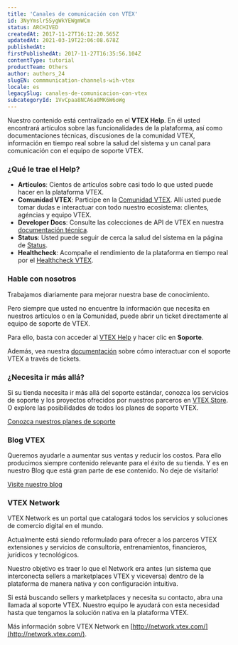 ```yaml
---
title: 'Canales de comunicación con VTEX'
id: 3NyYmslr5SygWkYEWgmWCm
status: ARCHIVED
createdAt: 2017-11-27T16:12:20.565Z
updatedAt: 2021-03-19T22:06:08.678Z
publishedAt: 
firstPublishedAt: 2017-11-27T16:35:56.104Z
contentType: tutorial
productTeam: Others
author: authors_24
slugEN: commmunication-channels-wih-vtex
locale: es
legacySlug: canales-de-comunicacion-con-vtex
subcategoryId: 1VvCpaa8NCA6a0MK6W6oWg
---
```


Nuestro contenido está centralizado en el __VTEX Help__. En él usted encontrará artículos sobre las funcionalidades de la plataforma, así como documentaciones técnicas, discusiones de la comunidad VTEX, información en tiempo real sobre la salud del sistema y un canal para comunicación con el equipo de soporte VTEX.

### ¿Qué le trae el Help?

- __Artículos__: Cientos de artículos sobre casi todo lo que usted puede hacer en la plataforma VTEX.
- __Comunidad VTEX__: Participe en la [Comunidad VTEX](https://community.vtex.com). Allí usted puede tomar dudas e interactuar con todo nuestro ecosistema: clientes, agéncias y equipo VTEX.
- __Developer Docs__: Consulte las colecciones de API de VTEX en nuestra [documentación técnica](/es/developer-docs).
- __Status__: Usted puede seguir de cerca la salud del sistema en la página de [Status](https://status.vtex.com/).
- __Healthcheck__: Acompañe el rendimiento de la plataforma en tiempo real por el [Healthcheck VTEX](https://healthcheck.vtex.com).

### Hable con nosotros

Trabajamos diariamente para mejorar nuestra base de conocimiento.

Pero siempre que usted no encuentre la información que necesita en nuestros artículos o en la Comunidad, puede abrir un ticket directamente al equipo de soporte de VTEX.

Para ello, basta con acceder al [VTEX Help](/es/) y hacer clic en __Soporte__.

Además, vea nuestra [documentación](/es/abrir-tikets-para-el-soporte-vtex) sobre cómo interactuar con el soporte VTEX a través de tickets.

### ¿Necesita ir más allá?

Si su tienda necesita ir más allá del soporte estándar, conozca los servicios de soporte y los proyectos ofrecidos por nuestros parceros en [VTEX Store](http://store.vtex.com/). O explore las posibilidades de todos los planes de soporte VTEX.

[Conozca nuestros planes de soporte](/es/support-plans)

### Blog VTEX

Queremos ayudarle a aumentar sus ventas y reducir los costos. Para ello producimos siempre contenido relevante para el éxito de su tienda. Y es en nuestro Blog que está gran parte de ese contenido. No deje de visitarlo!

[Visite nuestro blog](https://e-commerce.vtex.com)

### VTEX Network

VTEX Network es un portal que catalogará todos los servicios y soluciones de comercio digital en el mundo.

Actualmente está siendo reformulado para ofrecer a los parceros VTEX extensiones y servicios de consultoría, entrenamientos, financieros, jurídicos y tecnológicos.

Nuestro objetivo es traer lo que el Network era antes (un sistema que interconecta sellers a marketplaces VTEX y viceversa) dentro de la plataforma de manera nativa y con configuración intuitiva.

Si está buscando sellers y marketplaces y necesita su contacto, abra una llamada al soporte VTEX. Nuestro equipo le ayudará con esta necesidad hasta que tengamos la solución nativa en la plataforma VTEX.

Más información sobre VTEX Network en [http://network.vtex.com/](http://network.vtex.com/).
